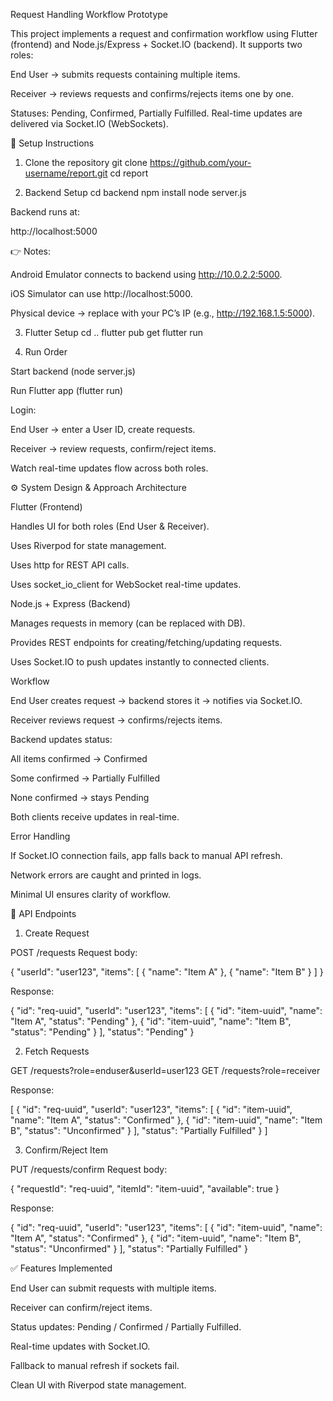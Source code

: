 Request Handling Workflow Prototype

This project implements a request and confirmation workflow using Flutter (frontend) and Node.js/Express + Socket.IO (backend).
It supports two roles:

End User → submits requests containing multiple items.

Receiver → reviews requests and confirms/rejects items one by one.

Statuses: Pending, Confirmed, Partially Fulfilled.
Real-time updates are delivered via Socket.IO (WebSockets).

🚀 Setup Instructions
1. Clone the repository
git clone https://github.com/your-username/report.git
cd report

2. Backend Setup
cd backend
npm install
node server.js


Backend runs at:

http://localhost:5000


👉 Notes:

Android Emulator connects to backend using http://10.0.2.2:5000.

iOS Simulator can use http://localhost:5000.

Physical device → replace with your PC’s IP (e.g., http://192.168.1.5:5000).

3. Flutter Setup
cd ..
flutter pub get
flutter run

4. Run Order

Start backend (node server.js)

Run Flutter app (flutter run)

Login:

End User → enter a User ID, create requests.

Receiver → review requests, confirm/reject items.

Watch real-time updates flow across both roles.

⚙️ System Design & Approach
Architecture

Flutter (Frontend)

Handles UI for both roles (End User & Receiver).

Uses Riverpod for state management.

Uses http for REST API calls.

Uses socket_io_client for WebSocket real-time updates.

Node.js + Express (Backend)

Manages requests in memory (can be replaced with DB).

Provides REST endpoints for creating/fetching/updating requests.

Uses Socket.IO to push updates instantly to connected clients.

Workflow

End User creates request → backend stores it → notifies via Socket.IO.

Receiver reviews request → confirms/rejects items.

Backend updates status:

All items confirmed → Confirmed

Some confirmed → Partially Fulfilled

None confirmed → stays Pending

Both clients receive updates in real-time.

Error Handling

If Socket.IO connection fails, app falls back to manual API refresh.

Network errors are caught and printed in logs.

Minimal UI ensures clarity of workflow.

📡 API Endpoints
1. Create Request

POST /requests
Request body:

{
  "userId": "user123",
  "items": [
    { "name": "Item A" },
    { "name": "Item B" }
  ]
}


Response:

{
  "id": "req-uuid",
  "userId": "user123",
  "items": [
    { "id": "item-uuid", "name": "Item A", "status": "Pending" },
    { "id": "item-uuid", "name": "Item B", "status": "Pending" }
  ],
  "status": "Pending"
}

2. Fetch Requests

GET /requests?role=enduser&userId=user123
GET /requests?role=receiver

Response:

[
  {
    "id": "req-uuid",
    "userId": "user123",
    "items": [
      { "id": "item-uuid", "name": "Item A", "status": "Confirmed" },
      { "id": "item-uuid", "name": "Item B", "status": "Unconfirmed" }
    ],
    "status": "Partially Fulfilled"
  }
]

3. Confirm/Reject Item

PUT /requests/confirm
Request body:

{
  "requestId": "req-uuid",
  "itemId": "item-uuid",
  "available": true
}


Response:

{
  "id": "req-uuid",
  "userId": "user123",
  "items": [
    { "id": "item-uuid", "name": "Item A", "status": "Confirmed" },
    { "id": "item-uuid", "name": "Item B", "status": "Unconfirmed" }
  ],
  "status": "Partially Fulfilled"
}

✅ Features Implemented

End User can submit requests with multiple items.

Receiver can confirm/reject items.

Status updates: Pending / Confirmed / Partially Fulfilled.

Real-time updates with Socket.IO.

Fallback to manual refresh if sockets fail.

Clean UI with Riverpod state management.
